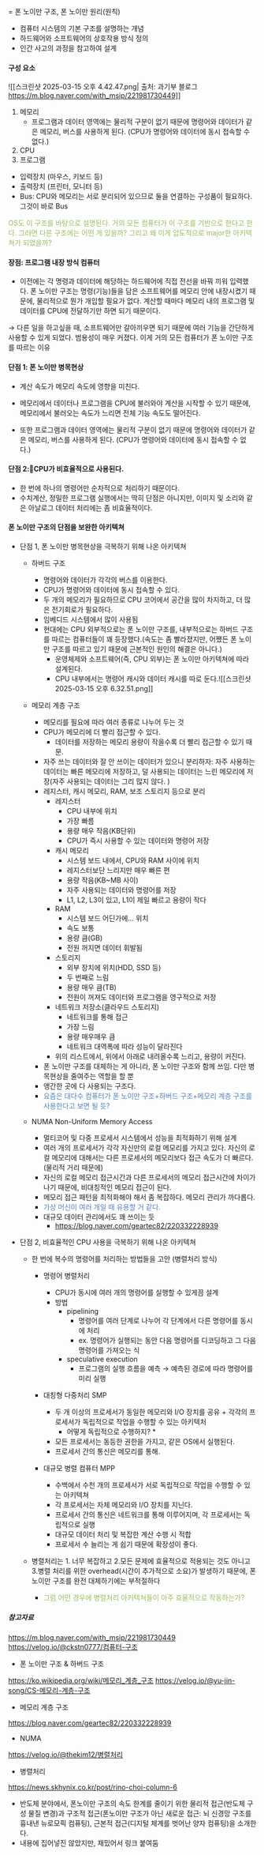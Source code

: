 = 폰 노이만 구조, 폰 노이만 원리(원칙)

* 컴퓨터 시스템의 기본 구조를 설명하는 개념
* 하드웨어와 소프트웨어의 상호작용 방식 정의
* 인간 사고의 과정을 참고하여 설계

#### 구성 요소
![[스크린샷 2025-03-15 오후 4.42.47.png| 출처: 과기부 블로그 https://m.blog.naver.com/with_msip/221981730449]]	

1. 메모리
	* 프로그램과 데이터 영역에는 물리적 구분이 없기 때문에 명령어와 데이터가 같은 메모리, 버스를 사용하게 된다. (CPU가 명령어와 데이터에 동시 접속할 수 없다.)
2. CPU
3. 프로그램
*  입력장치 (마우스, 키보드 등)
*  출력장치 (프린터, 모니터 등)
*  Bus: CPU와 메모리는 서로 분리되어 있으므로 둘을 연결하는 구성품이 필요하다. 그것이 바로 Bus



<font color="#9bbb59">OS도 이 구조를 바탕으로 설명된다. 거의 모든 컴퓨터가 이 구조를 기반으로 한다고 한다. 그러면 다른 구조에는 어떤 게 있을까? 그리고 왜 이게 압도적으로 major한 아키텍쳐가 되었을까?</font>

#### 장점: 프로그램 내장 방식 컴퓨터

* 이전에는 각 명령과 데이터에 해당하는 하드웨어에 직접 전선을 바꿔 끼워 입력했다. 폰 노이만 구조는 명령(기능)들을 담은 소프트웨어를 메모리 안에 내장시켰기 때문에, 물리적으로 뭔가 개입할 필요가 없다. 계산할 때마다 메모리 내의 프로그램 및 데이터를 CPU에 전달하기만 하면 되기 때문이다.

→ 다른 일을 하고싶을 때, 소프트웨어만 갈아끼우면 되기 때문에 여러 기능을 간단하게 사용할 수 있게 되었다. 범용성이 매우 커졌다. 이게 거의 모든 컴퓨터가 폰 노이만 구조를 따르는 이유
			
			
#### 단점 1: 폰 노이만 병목현상
* 계산 속도가 메모리 속도에 영향을 미친다.

* 메모리에서 데이터나 프로그램을 CPU에 불러와야 계산을 시작할 수 있기 때문에, 메모리에서 불러오는 속도가 느리면 전체 기능 속도도 떨어진다.

* 또한 프로그램과 데이터 영역에는 물리적 구분이 없기 때문에 명령어와 데이터가 같은 메모리, 버스를 사용하게 된다. (CPU가 명령어와 데이터에 동시 접속할 수 없다.)
				
#### 단점 2:CPU가 비효율적으로 사용된다.
* 한 번에 하나의 명령어만 순차적으로 처리하기 때문이다.
* 수치계산, 정밀한 프로그램 실행에서는 딱히 단점은 아니지만, 이미지 및 소리와 같은 아날로그 데이터 처리에는 좀 비효율적이다.




#### 폰 노이만 구조의 단점을 보완한 아키텍쳐

* 단점 1, 폰 노이만 병목현상을 극복하기 위해 나온 아키텍쳐
	* 하버드 구조
		* 명령어와 데이터가 각각의 버스를 이용한다.
		* CPU가 명령어와 데이터에 동시 접속할 수 있다.
		* 두 개의 메모리가 필요하므로 CPU 코어에서 공간을 많이 차지하고, 더 많은 전기회로가 필요하다.
		* 임베디드 시스템에서 많이 사용됨
		* 현대에는 CPU 외부적으로는 폰 노이만 구조를, 내부적으로는 하버드 구조를 따르는 컴퓨터들이 꽤 등장했다.(속도는 좀 빨라졌지만, 어쨌든 폰 노이만 구조를 따르고 있기 때문에 근본적인 원인의 해결은 아니다.)
			* 운영체제와 소프트웨어(즉, CPU 외부)는 폰 노이만 아키텍쳐에 따라 설계된다.
			* CPU 내부에서는 명령어 캐시와 데이터 캐시를 따로 둔다.![[스크린샷 2025-03-15 오후 6.32.51.png]]


	* 메모리 계층 구조
		* 메모리를 필요에 따라 여러 종류로 나누어 두는 것
		* CPU가 메모리에 더 빨리 접근할 수 있다.
			* 데이터를 저장하는 메모리 용량이 작을수록 더 빨리 접근할 수 있기 때문.
		* 자주 쓰는 데이터와 잘 안 쓰이는 데이터가 있으니 분리하자: 자주 사용하는 데이터는 빠른 메모리에 저장하고, 덜 사용되는 데이터는 느린 메모리에 저장(자주 사용되는 데이터는 그리 많지 않다. )
		* 레지스터, 캐시 메모리, RAM, 보조 스토리지 등으로 분리
			* 레지스터
				* CPU 내부에 위치
				* 가장 빠름
				* 용량 매우 작음(KB단위)
				* CPU가 즉시 사용할 수 있는 데이터와 명령어 저장
			* 캐시 메모리
				* 시스템 보드 내에서, CPU와 RAM 사이에 위치
				* 레지스터보단 느리지만 매우 빠른 편
				* 용량 작음(KB~MB 사이)
				* 자주 사용되는 데이터와 명령어를 저장
				* L1, L2, L3이 있고, L1이 제일 빠르고 용량이 작다
			* RAM
				* 시스템 보드 어딘가에... 위치
				* 속도 보통
				* 용량 큼(GB)
				* 전원 꺼지면 데이터 휘발됨
			* 스토리지
				* 외부 장치에 위치(HDD, SSD 등)
				* 두 번째로 느림
				* 용량 매우 큼(TB)
				* 전원이 꺼져도 데이터와 프로그램을 영구적으로 저장
			* 네트워크 저장소(클라우드 스토리지)
				* 네트워크를 통해 접근
				* 가장 느림
				* 용량 매우매우 큼
				* 네트워크 대역폭에 따라 성능이 달라진다
			* 위의 리스트에서, 위에서 아래로 내려올수록 느리고, 용량이 커진다.
		* 폰 노이만 구조를 대체하는 게 아니라, 폰 노이만 구조와 함께 쓰임. 다만 병목현상을 줄여주는 역할을 할 뿐
		* 앵간한 곳에 다 사용되는 구조다.
		* <font color="#4f81bd">요즘은 대다수 컴퓨터가 폰 노이만 구조+하버드 구조+메모리 계층 구조를 사용한다고 보면 될 듯?</font>
	
	* NUMA Non-Uniform Memory Access
		* 멀티코어 및 다중 프로세서 시스템에서 성능을 최적화하기 위해 설계
		* 여러 개의 프로세서가 각각 자신만의 로컬 메모리를 가지고 있다. 자신의 로컬 메모리에 대해서는 다른 프로세서의 메모리보다 접근 속도가 더 빠르다.(물리적 거리 때문에)
		* 자신의 로컬 메모리 접근시간과 다른 프로세서의 메모리 접근시간에 차이가 나기 때문에, 비대칭적인 메모리 접근이 된다.
		* 메모리 접근 패턴을 최적화해야 해서 좀 복잡하다. 메모리 관리가 까다롭다.
		* <font color="#4f81bd">가상 머신이 여러 개일 때 유용할 거 같다.</font>
		* 대규모 데이터 관리에서도 꽤 쓰이는 듯
			* https://blog.naver.com/geartec82/220332228939
		
* 단점 2, 비효율적인 CPU 사용을 극복하기 위해 나온 아키텍쳐
	* 한 번에 복수의 명령어를 처리하는 방법들을 고안 (병렬처리 방식)
		* 명령어 병렬처리
			* CPU가 동시에 여러 개의 명령어를 실행할 수 있게끔 설계
			* 방법
				* pipelining
					* 명령어를 여러 단계로 나누어 각 단계에서 다른 명령어를 동시에 처리
					* ex. 명령어가 실행되는 동안 다음 명령어를 디코딩하고 그 다음 명령어를 가져오는 식
				* speculative execution
					* 프로그램의 실행 흐름을 예측 → 예측된 경로에 따라 명령어를 미리 실행
						
		* 대칭형 다중처리 SMP
			* 두 개 이상의 프로세서가 동일한 메모리와 I/O 장치를 공유 + 각각의 프로세서가 독립적으로 작업을 수행할 수 있는 아키텍처
				* 어떻게 독립적으로 수행하지?
					* 
			* 모든 프로세서는 동등한 권한을 가지고, 같은 OS에서 실행된다.
			* 프로세서 간의 통신은 메모리를 통해.
				
		* 대규모 병렬 컴퓨터 MPP
			* 수백에서 수천 개의 프로세서가 서로 독립적으로 작업을 수행할 수 있는 아키텍쳐
			* 각 프로세서는 자체 메모리와 I/O 장치를 지닌다.
			* 프로세서 간의 통신은 네트워크를 통해 이루어지며, 각 프로세서는 독립적으로 실행
			* 대규모 데이터 처리 및 복잡한 계산 수행 시 적합
			* 프로세서 수 늘리는 게 쉽기 때문에 확장성이 좋다.


	* 병렬처리는 1. 너무 복잡하고 2.모든 문제에 효율적으로 적용되는 것도 아니고 3.병렬 처리를 위한 overhead(시간이 추가적으로 소요)가 발생하기 때문에, 폰 노이만 구조를 완전 대체하기에는 부적절하다
		* <font color="#9bbb59">그럼 어떤 경우에 병렬처리 아키텍쳐들이 아주 효율적으로 작동하는가?</font>




##### 참고자료
https://m.blog.naver.com/with_msip/221981730449
https://velog.io/@ckstn0777/컴퓨터-구조
* 폰 노이만 구조 & 하버드 구조

https://ko.wikipedia.org/wiki/메모리_계층_구조
https://velog.io/@yu-jin-song/CS-메모리-계층-구조
* 메모리 계층 구조

https://blog.naver.com/geartec82/220332228939
* NUMA

https://velog.io/@thekim12/병렬처리
* 병렬처리


https://news.skhynix.co.kr/post/rino-choi-column-6
* 반도체 분야에서, 폰노이만 구조의 속도 한계를 줄이기 위한 물리적 접근(반도체 구성 물질 변경)과 구조적 접근(폰노이만 구조가 아닌 새로운 접근: 뇌 신경망 구조를 흉내낸 뉴로모픽 컴퓨팅), 근본적 접근(디지털 체계를 벗어난 양자 컴퓨팅)을 소개한다.
* 내용에 집어넣진 않았지만, 재밌어서 링크 붙여둠

